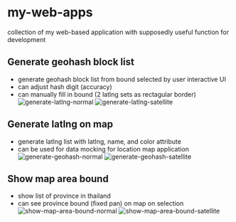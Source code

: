 # my-web-apps
collection of my web-based application with supposedly useful function for development

## Generate geohash block list

- generate geohash block list from bound selected by user interactive UI
- can adjust hash digit (accuracy)
- can manually fill in bound (2 latlng sets as rectagular border)
![generate-latlng-normal](generate-latlng-normal.png)
![generate-latlng-satellite](generate-latlng-satellite.png)

## Generate latlng on map

- generate latlng list with latlng, name, and color attribute
- can be used for data mocking for location map application
![generate-geohash-normal](generate-geohash-normal.png)
![generate-geohash-satellite](generate-geohash-satellite.png)

## Show map area bound

- show list of province in thailand
- can see province bound (fixed pan) on map on selection
![show-map-area-bound-normal](show-map-area-bound-normal.png)
![show-map-area-bound-satellite](show-map-area-bound-satellite.png)
